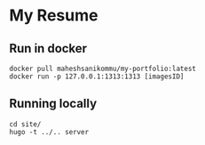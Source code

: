 # My Resume

## Run in docker

    docker pull maheshsanikommu/my-portfolio:latest
    docker run -p 127.0.0.1:1313:1313 [imagesID]

## Running locally

    cd site/
    hugo -t ../.. server

